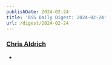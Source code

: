 ```yaml
---
publishDate: 2024-02-24
title: 'RSS Daily Digest: 2024-02-24'
url: /digest/2024-02-24
---
```


### [Chris Aldrich](https://boffosocko.com/)

  * [](https://boffosocko.com/2024/02/23/55821678/)
  

